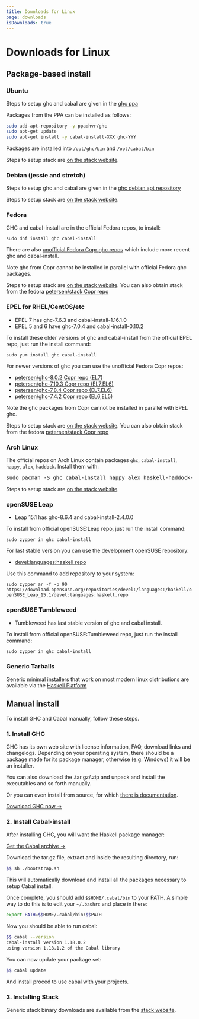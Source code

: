 ```yaml
---
title: Downloads for Linux
page: downloads
isDownloads: true
---
```


# Downloads for Linux

## Package-based install

### Ubuntu

Steps to setup ghc and cabal are given in the [ghc ppa](https://launchpad.net/~hvr/+archive/ubuntu/ghc)

Packages from the PPA can be installed as follows:
```bash
sudo add-apt-repository -y ppa:hvr/ghc
sudo apt-get update
sudo apt-get install -y cabal-install-XXX ghc-YYY
```

Packages are installed into `/opt/ghc/bin` and `/opt/cabal/bin`

Steps to setup stack are [on the stack website](https://docs.haskellstack.org/en/stable/install_and_upgrade/#ubuntu).

### Debian (jessie and stretch)

Steps to setup ghc and cabal are given in the [ghc debian apt repository](https://downloads.haskell.org/~debian/)

Steps to setup stack are [on the stack website](https://docs.haskellstack.org/en/stable/install_and_upgrade/#debian).

### Fedora

GHC and cabal-install are in the official Fedora repos, to install:

`sudo dnf install ghc cabal-install`

There are also [unofficial Fedora Copr ghc repos](http://copr.fedorainfracloud.org/coprs/petersen/) which include more recent ghc and cabal-install.

Note ghc from Copr cannot be installed in parallel with official Fedora ghc packages.

Steps to setup stack are [on the stack website](https://github.com/commercialhaskell/stack/blob/master/doc/install_and_upgrade.md#fedora). You can also obtain stack from the fedora [petersen/stack Copr repo](https://copr.fedoraproject.org/coprs/petersen/stack/)

### EPEL for RHEL/CentOS/etc

*   EPEL 7 has ghc-7.6.3 and cabal-install-1.16.1.0
*   EPEL 5 and 6 have ghc-7.0.4 and cabal-install-0.10.2

To install these older versions of ghc and cabal-install from the official EPEL repo, just run the install command:

`sudo yum install ghc cabal-install`

For newer versions of ghc you can use the unofficial Fedora Copr repos:

*   [petersen/ghc-8.0.2 Copr repo (EL7)](https://copr.fedorainfracloud.org/coprs/petersen/ghc-8.0.2)
*   [petersen/ghc-7.10.3 Copr repo (EL7,EL6)](https://copr.fedorainfracloud.org/coprs/petersen/ghc-7.10.3)
*   [petersen/ghc-7.8.4 Copr repo (EL7,EL6)](https://copr.fedorainfracloud.org/coprs/petersen/ghc-7.8.4)
*   [petersen/ghc-7.4.2 Copr repo (EL6,EL5)](https://copr.fedorainfracloud.org/coprs/petersen/ghc-7.4.2)

Note the ghc packages from Copr cannot be installed in parallel with EPEL ghc.

Steps to setup stack are [on the stack website](https://github.com/commercialhaskell/stack/blob/master/doc/install_and_upgrade.md#fedora). You can also obtain stack from the fedora [petersen/stack Copr repo](https://copr.fedoraproject.org/coprs/petersen/stack/)

### Arch Linux

The official repos on Arch Linux contain packages `ghc`, `cabal-install`, `happy`, `alex`, `haddock`. Install them with:

<pre>sudo pacman -S ghc cabal-install happy alex haskell-haddock-library</pre>

Steps to setup stack are [on the stack website](https://github.com/commercialhaskell/stack/blob/master/doc/install_and_upgrade.md#arch-linux).

### openSUSE Leap

*   Leap 15.1 has ghc-8.6.4 and cabal-install-2.4.0.0

To install from official openSUSE:Leap repo, just run the install command:

`sudo zypper in ghc cabal-install`

For last stable version you can use the development openSUSE repository:

* [devel:languages:haskell repo](https://build.opensuse.org/project/show/devel:languages:haskell)

Use this command to add repository to your system:

`sudo zypper ar -f -p 90 https://download.opensuse.org/repositories/devel:/languages:/haskell/openSUSE_Leap_15.1/devel:languages:haskell.repo`


### openSUSE Tumbleweed

*   Tumbleweed has last stable version of ghc and cabal install.

To install from official openSUSE:Tumbleweed repo, just run the install command:

`sudo zypper in ghc cabal-install`


### Generic Tarballs

Generic minimal installers that work on most modern linux distributions are available via the [Haskell Platform](https://www.haskell.org/platform/linux.html#linux-generic)

## Manual install

To install GHC and Cabal manually, follow these steps.

### 1. Install GHC

GHC has its own web site with license information, FAQ, download links and changelogs. Depending on your operating system, there should be a package made for its package manager, otherwise (e.g. Windows) it will be an installer.

You can also download the .tar.gz/.zip and unpack and install the executables and so forth manually.

Or you can even install from source, for which [there is documentation](https://ghc.haskell.org/trac/ghc/wiki/Building).

[Download GHC now →](https://www.haskell.org/ghc/download.html)

### 2. Install Cabal-install

After installing GHC, you will want the Haskell package manager:

[Get the Cabal archive →](http://hackage.haskell.org/package/cabal-install)

Download the tar.gz file, extract and inside the resulting directory, run:

```bash
$$ sh ./bootstrap.sh
```

This will automatically download and install all the packages necessary to setup Cabal install.

Once complete, you should add `$$HOME/.cabal/bin` to your PATH. A simple way to do this is to edit your `~/.bashrc` and place in there:

```bash
export PATH=$$HOME/.cabal/bin:$$PATH
```

Now you should be able to run cabal:

```bash
$$ cabal --version
cabal-install version 1.18.0.2
using version 1.18.1.2 of the Cabal library
```

You can now update your package set:

```bash
$$ cabal update
```

And install proced to use cabal with your projects.

### 3. Installing Stack

Generic stack binary downloads are available from the [stack website](https://github.com/commercialhaskell/stack/blob/master/doc/install_and_upgrade.md#linux).
